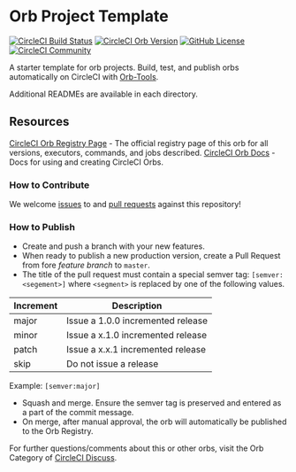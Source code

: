 # Orb Project Template

[![CircleCI Build Status](https://circleci.com/gh/sudiptog81/mailer-orb.svg?style=shield "CircleCI Build Status")](https://circleci.com/gh/sudiptog81/mailer-orb) [![CircleCI Orb Version](https://img.shields.io/badge/endpoint.svg?url=https://badges.circleci.io/orb/sudiptog81/mailer-orb)](https://circleci.com/orbs/registry/orb/sudiptog81/mailer-orb) [![GitHub License](https://img.shields.io/badge/license-MIT-lightgrey.svg)](https://raw.githubusercontent.com/sudiptog81/mailer-orb/master/LICENSE) [![CircleCI Community](https://img.shields.io/badge/community-CircleCI%20Discuss-343434.svg)](https://discuss.circleci.com/c/ecosystem/orbs)



A starter template for orb projects. Build, test, and publish orbs automatically on CircleCI with [Orb-Tools](https://circleci.com/orbs/registry/orb/circleci/orb-tools).

Additional READMEs are available in each directory.



## Resources

[CircleCI Orb Registry Page](https://circleci.com/orbs/registry/orb/sudiptog81/mailer-orb) - The official registry page of this orb for all versions, executors, commands, and jobs described.
[CircleCI Orb Docs](https://circleci.com/docs/2.0/orb-intro/#section=configuration) - Docs for using and creating CircleCI Orbs.

### How to Contribute

We welcome [issues](https://github.com/sudiptog81/mailer-orb/issues) to and [pull requests](https://github.com/sudiptog81/mailer-orb/pulls) against this repository!

### How to Publish
* Create and push a branch with your new features.
* When ready to publish a new production version, create a Pull Request from fore _feature branch_ to `master`.
* The title of the pull request must contain a special semver tag: `[semver:<segement>]` where `<segment>` is replaced by one of the following values.

| Increment | Description|
| ----------| -----------|
| major     | Issue a 1.0.0 incremented release|
| minor     | Issue a x.1.0 incremented release|
| patch     | Issue a x.x.1 incremented release|
| skip      | Do not issue a release|

Example: `[semver:major]`

* Squash and merge. Ensure the semver tag is preserved and entered as a part of the commit message.
* On merge, after manual approval, the orb will automatically be published to the Orb Registry.


For further questions/comments about this or other orbs, visit the Orb Category of [CircleCI Discuss](https://discuss.circleci.com/c/orbs).

